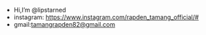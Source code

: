-  Hi,I’m @lipstarned
- instagram: https://www.instagram.com/rapden_tamang_official/#
- gmail:tamangrapden82@gmail.com
